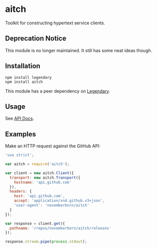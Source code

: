 aitch
=====

Toolkit for constructing hypertext service clients.

## Deprecation Notice

This module is no longer maintained. It still has some neat ideas though.

## Installation

```
npm install legendary
npm install aitch
```

This module has a peer dependency on
[Legendary](https://github.com/novemberborn/legendary).

## Usage

See [API Docs](http://novemberborn.github.io/aitch/lib/main.js.html).

## Examples

Make an HTTP request against the GitHub API:

```js
'use strict';

var aitch = require('aitch');

var client = new aitch.Client({
  transport: new aitch.Transport({
    hostname: 'api.github.com'
  }),
  headers: {
    host: 'api.github.com',
    accept: 'application/vnd.github.v3+json',
    'user-agent': 'novemberborn/aitch'
  }
});

var response = client.get({
  pathname: '/repos/novemberborn/aitch/releases'
});

response.stream.pipe(process.stdout);
```
